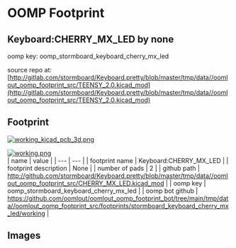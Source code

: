 # OOMP Footprint  
## Keyboard:CHERRY_MX_LED  by none  
  
oomp key: oomp_stormboard_keyboard_cherry_mx_led  
  
source repo at: [http://gitlab.com/stormboard/Keyboard.pretty/blob/master/tmp/data//oomlout_oomp_footprint_src/TEENSY_2.0.kicad_mod](http://gitlab.com/stormboard/Keyboard.pretty/blob/master/tmp/data//oomlout_oomp_footprint_src/TEENSY_2.0.kicad_mod)  
## Footprint  
  
[![working_kicad_pcb_3d.png](working_kicad_pcb_3d_600.png)](working_kicad_pcb_3d.png)  
  
[![working.png](working_600.png)](working.png)  
| name | value | 
| --- | --- | 
| footprint name | Keyboard:CHERRY_MX_LED | 
| footprint description | None | 
| number of pads | 2 | 
| github path | http://github.com/stormboard/Keyboard.pretty/blob/master/tmp/data//oomlout_oomp_footprint_src/CHERRY_MX_LED.kicad_mod | 
| oomp key | oomp_stormboard_keyboard_cherry_mx_led | 
| oomp bot github | https://github.com/oomlout/oomlout_oomp_footprint_bot/tree/main/tmp/data//oomlout_oomp_footprint_src/footprints/stormboard_keyboard_cherry_mx_led/working | 
## Images  
